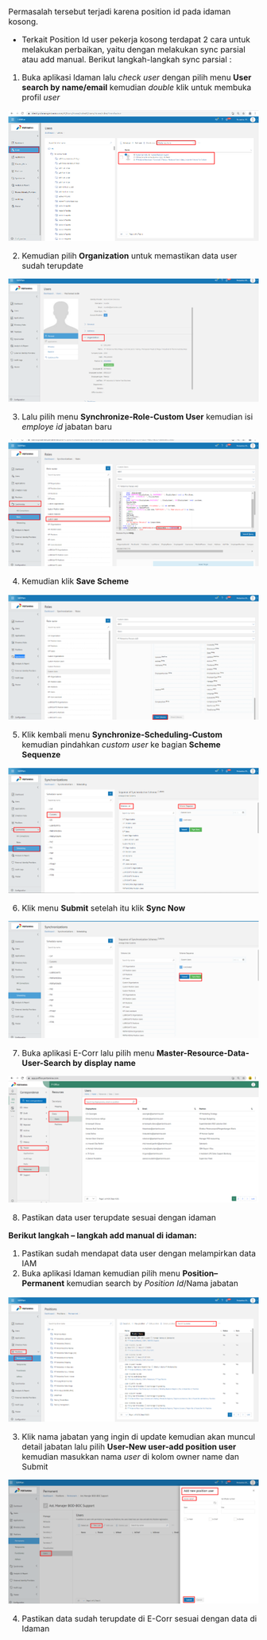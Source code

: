 <font size="3">

Permasalah tersebut terjadi karena position id pada idaman kosong.
- Terkait Position Id user pekerja kosong terdapat 2 cara untuk melakukan perbaikan, yaitu dengan melakukan sync parsial atau add manual. Berikut langkah-langkah sync parsial :
1.	Buka aplikasi Idaman lalu *check user* dengan pilih menu **User search by name/email** kemudian *double* klik untuk membuka profil *user*

![gambar](FAQ/01EAW.png)

2.	Kemudian pilih **Organization** untuk memastikan data user sudah terupdate 

![gambar](FAQ/02EAW.png)

3.	Lalu pilih menu **Synchronize-Role-Custom User** kemudian isi *employe id* jabatan baru

![gambar](FAQ/03EAW.png)

4.	Kemudian klik **Save Scheme**

![gambar](FAQ/04EAW.png)

5.	Klik kembali menu **Synchronize-Scheduling-Custom** kemudian pindahkan *custom user* ke bagian **Scheme Sequenze**

![gambar](FAQ/05EAW.png)

6.	Klik menu **Submit** setelah itu klik **Sync Now**

![gambar](FAQ/06EAW.png)

7.	Buka aplikasi E-Corr lalu pilih menu **Master-Resource-Data-User-Search by display name**

![gambar](FAQ/07EAW.png)

8.	Pastikan data user terupdate sesuai dengan idaman

**Berikut langkah – langkah add manual di idaman:**
1.	Pastikan sudah mendapat data user dengan melampirkan data IAM
2.	Buka aplikasi Idaman kemudian pilih menu **Position–Permanent** kemudian search by *Position Id*/Nama jabatan

![gambar](FAQ/08EAW.png)

3.	Klik nama jabatan yang ingin di update kemudian akan muncul detail jabatan lalu pilih **User-New user-add position user** kemudian masukkan nama *user* di kolom owner name dan Submit

![gambar](FAQ/09EAW.png)

4.	Pastikan data sudah terupdate di E-Corr sesuai dengan data di Idaman



